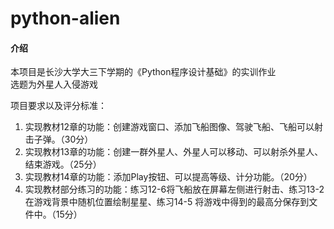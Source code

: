 # python-alien

#### 介绍
本项目是长沙大学大三下学期的《Python程序设计基础》的实训作业<br>
选题为外星人入侵游戏

项目要求以及评分标准：
1.	实现教材12章的功能：创建游戏窗口、添加飞船图像、驾驶飞船、飞船可以射击子弹。（30分）
2.	实现教材13章的功能：创建一群外星人、外星人可以移动、可以射杀外星人、结束游戏。（25分）
3.	实现教材14章的功能：添加Play按钮、可以提高等级、计分功能。（20分）
4.	实现教材部分练习的功能：练习12-6将飞船放在屏幕左侧进行射击、练习13-2在游戏背景中随机位置绘制星星、练习14-5 将游戏中得到的最高分保存到文件中。（15分）

